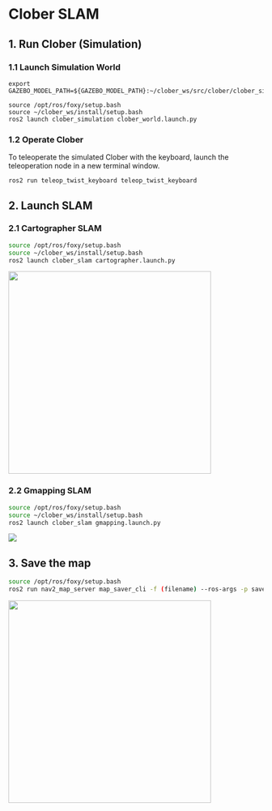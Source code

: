# Clober SLAM

## 1. Run Clober (Simulation)
### 1.1 Launch Simulation World
```
export GAZEBO_MODEL_PATH=${GAZEBO_MODEL_PATH}:~/clober_ws/src/clober/clober_simulation/models

source /opt/ros/foxy/setup.bash
source ~/clober_ws/install/setup.bash
ros2 launch clober_simulation clober_world.launch.py
```

### 1.2 Operate Clober
To teleoperate the simulated Clober with the keyboard, launch the teleoperation node in a new terminal window.
```
ros2 run teleop_twist_keyboard teleop_twist_keyboard
```

## 2. Launch SLAM
### 2.1  Cartographer SLAM

```bash
source /opt/ros/foxy/setup.bash
source ~/clober_ws/install/setup.bash
ros2 launch clober_slam cartographer.launch.py
```

<img align="center" src="https://github.com/clobot-git/clober/blob/foxy-devel/images/clober_slam.png" width=400>

### 2.2  Gmapping SLAM

```bash
source /opt/ros/foxy/setup.bash
source ~/clober_ws/install/setup.bash
ros2 launch clober_slam gmapping.launch.py
```
<img align="center" src="https://github.com/clobot-git/clober/blob/foxy-devel/images/clober_slam.gif">


## 3. Save the map
```bash
source /opt/ros/foxy/setup.bash
ros2 run nav2_map_server map_saver_cli -f (filename) --ros-args -p save_map_timeout:=10000
```

<img align="center" src="https://github.com/clobot-git/clober/blob/foxy-devel/images/map_3x3.pgm" width=400>


